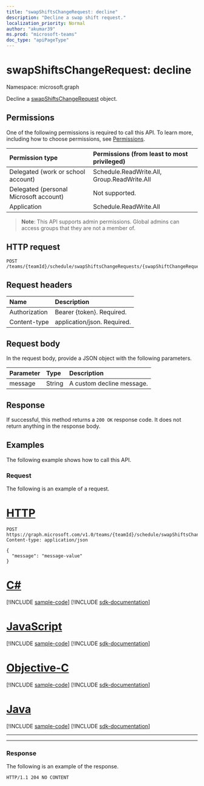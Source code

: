 ```yaml
---
title: "swapShiftsChangeRequest: decline"
description: "Decline a swap shift request."
localization_priority: Normal
author: "akumar39"
ms.prod: "microsoft-teams"
doc_type: "apiPageType"
---
```


# swapShiftsChangeRequest: decline

Namespace: microsoft.graph

Decline a [swapShiftsChangeRequest](../resources/swapshiftschangerequest.md) object.

## Permissions

One of the following permissions is required to call this API. To learn more, including how to choose permissions, see [Permissions](/graph/permissions-reference).

| Permission type                        | Permissions (from least to most privileged) |
|:---------------------------------------|:--------------------------------------------|
| Delegated (work or school account)     | Schedule.ReadWrite.All, Group.ReadWrite.All |
| Delegated (personal Microsoft account) | Not supported.                              |
| Application                            | Schedule.ReadWrite.All                      |

> **Note**: This API supports admin permissions. Global admins can access groups that they are not a member of.

## HTTP request

<!-- { "blockType": "ignored" } -->

```http
POST /teams/{teamId}/schedule/swapShiftsChangeRequests/{swapShiftChangeRequestId}/decline
```

## Request headers

| Name          | Description   |
|:--------------|:--------------|
| Authorization | Bearer {token}. Required. |
| Content-type | application/json. Required. |

## Request body

In the request body, provide a JSON object with the following parameters.

| Parameter    | Type        | Description |
|:-------------|:------------|:------------|
|message|String|A custom decline message.|

## Response

If successful, this method returns a `200 OK` response code. It does not return anything in the response body.

## Examples

The following example shows how to call this API.

### Request

The following is an example of a request.


# [HTTP](#tab/http)
<!-- {
  "blockType": "request",
  "name": "swapshiftchangerequest_decline"
}-->

```http
POST https://graph.microsoft.com/v1.0/teams/{teamId}/schedule/swapShiftsChangeRequests/{swapShiftChangeRequestId}/decline
Content-type: application/json

{
  "message": "message-value"
}
```
# [C#](#tab/csharp)
[!INCLUDE [sample-code](../includes/snippets/csharp/swapshiftchangerequest-decline-csharp-snippets.md)]
[!INCLUDE [sdk-documentation](../includes/snippets/snippets-sdk-documentation-link.md)]

# [JavaScript](#tab/javascript)
[!INCLUDE [sample-code](../includes/snippets/javascript/swapshiftchangerequest-decline-javascript-snippets.md)]
[!INCLUDE [sdk-documentation](../includes/snippets/snippets-sdk-documentation-link.md)]

# [Objective-C](#tab/objc)
[!INCLUDE [sample-code](../includes/snippets/objc/swapshiftchangerequest-decline-objc-snippets.md)]
[!INCLUDE [sdk-documentation](../includes/snippets/snippets-sdk-documentation-link.md)]

# [Java](#tab/java)
[!INCLUDE [sample-code](../includes/snippets/java/swapshiftchangerequest-decline-java-snippets.md)]
[!INCLUDE [sdk-documentation](../includes/snippets/snippets-sdk-documentation-link.md)]

---

---


### Response

The following is an example of the response.
<!-- {
  "blockType": "response",
  "truncated": true,
  "@odata.type": "microsoft.graph.None"
} -->

```http
HTTP/1.1 204 NO CONTENT
```

<!-- uuid: 16cd6b66-4b1a-43a1-adaf-3a886856ed98
2019-02-04 14:57:30 UTC -->
<!-- {
  "type": "#page.annotation",
  "description": "swapShiftChangeRequest: decline",
  "keywords": "",
  "section": "documentation",
  "tocPath": ""
}-->

